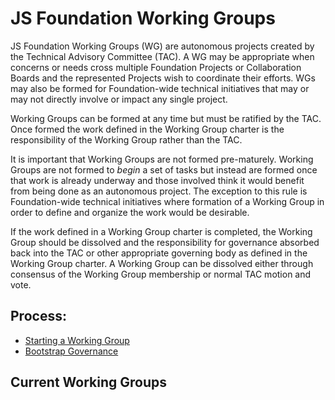# JS Foundation Working Groups

JS Foundation Working Groups (WG) are autonomous projects created by the
Technical Advisory Committee (TAC). A WG may be appropriate when concerns or
needs cross multiple Foundation Projects or Collaboration Boards and the
represented Projects wish to coordinate their efforts. WGs may also be formed
for Foundation-wide technical initiatives that may or may not directly involve
or impact any single project.

Working Groups can be formed at any time but must be ratified by the TAC. Once
formed the work defined in the Working Group charter is the responsibility of
the Working Group rather than the TAC.

It is important that Working Groups are not formed pre-maturely. Working Groups
are not formed to *begin* a set of tasks but instead are formed once that work
is already underway and those involved think it would benefit from being done as
an autonomous project. The exception to this rule is Foundation-wide technical
initiatives where formation of a Working Group in order to define and organize
the work would be desirable.

If the work defined in a Working Group charter is completed, the Working Group
should be dissolved and the responsibility for governance absorbed back into the
TAC or other appropriate governing body as defined in the Working Group charter.
A Working Group can be dissolved either through consensus of the Working Group
membership or normal TAC motion and vote.

## Process:

* [Starting a Working Group][]
* [Bootstrap Governance][]

## Current Working Groups

### <First WG Here>

[Starting a Working Group]: BasePolicies/Governance.md#starting-a-tsc-or-wg
[Bootstrap Governance]: BasePolicies/Governance.md#bootstrap-governance
